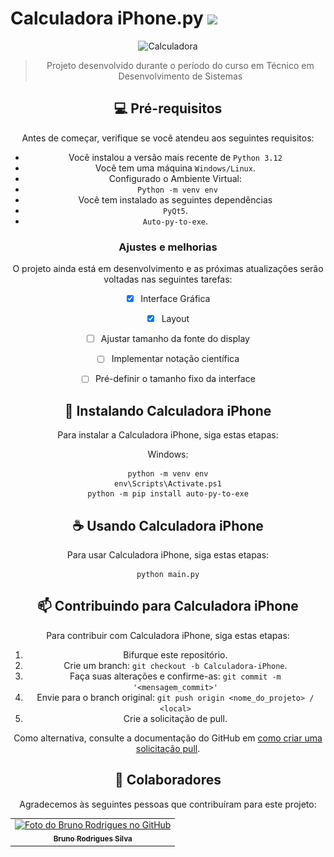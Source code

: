 # Calculadora iPhone.py <img src="![alt text](image.png)">

<div align="center">

<img src="Calculator_31111.ico" alt="Calculadora">

> Projeto desenvolvido durante o período do curso em Técnico em Desenvolvimento de Sistemas 

## 💻 Pré-requisitos

Antes de começar, verifique se você atendeu aos seguintes requisitos:

- Você instalou a versão mais recente de `Python 3.12`
- Você tem uma máquina `Windows/Linux`.
- Configurado o Ambiente Virtual:
- ` Python -m venv env`
- Você tem instalado as seguintes dependências
- `PyQt5`.
- `Auto-py-to-exe`.

### Ajustes e melhorias

O projeto ainda está em desenvolvimento e as próximas atualizações serão voltadas nas seguintes tarefas:

- [x] Interface Gráfica
- [x] Layout
- [ ] Ajustar tamanho da fonte do display
- [ ] Implementar notação científica
- [ ] Pré-definir o tamanho fixo da interface


## 🚀 Instalando Calculadora iPhone

Para instalar a Calculadora iPhone, siga estas etapas:

Windows:

```
python -m venv env
env\Scripts\Activate.ps1
python -m pip install auto-py-to-exe
```

## ☕ Usando Calculadora iPhone

Para usar Calculadora iPhone, siga estas etapas:

```
python main.py
```

## 📫 Contribuindo para Calculadora iPhone

Para contribuir com Calculadora iPhone, siga estas etapas:

1. Bifurque este repositório.
2. Crie um branch: `git checkout -b Calculadora-iPhone`.
3. Faça suas alterações e confirme-as: `git commit -m '<mensagem_commit>'`
4. Envie para o branch original: `git push origin <nome_do_projeto> / <local>`
5. Crie a solicitação de pull.

Como alternativa, consulte a documentação do GitHub em [como criar uma solicitação pull](https://help.github.com/en/github/collaborating-with-issues-and-pull-requests/creating-a-pull-request).

## 🤝 Colaboradores

Agradecemos às seguintes pessoas que contribuíram para este projeto:

<table>
  <tr>
    <td align="center">
      <a href="#" title="Bruno Rodrigues">
        <img src="https://avatars3.githubusercontent.com/u/145821792" width="100px;" alt="Foto do Bruno Rodrigues no GitHub"/><br>
        <sub>
          <b>Bruno Rodrigues Silva</b>
        </sub>
      </a>
    </td>
  </tr>
</table>
